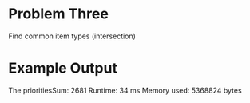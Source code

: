 # Problem Three

Find common item types (intersection)

# Example Output

The prioritiesSum: 2681
Runtime: 34 ms
Memory used: 5368824 bytes